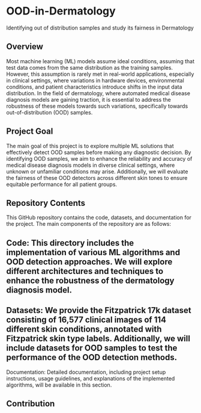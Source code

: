 # OOD-in-Dermatology
Identifying out of distribution samples and study  its fairness  in Dermatology

## Overview
Most machine learning (ML) models assume ideal conditions, assuming that test data comes from the same distribution as the training samples. However, this assumption is rarely met in real-world applications, especially in clinical settings, where variations in hardware devices, environmental conditions, and patient characteristics introduce shifts in the input data distribution. In the field of dermatology, where automated medical disease diagnosis models are gaining traction, it is essential to address the robustness of these models towards such variations, specifically towards out-of-distribution (OOD) samples.

## Project Goal
The main goal of this project is to explore multiple ML solutions that effectively detect OOD samples before making any diagnostic decision. By identifying OOD samples, we aim to enhance the reliability and accuracy of medical disease diagnosis models in diverse clinical settings, where unknown or unfamiliar conditions may arise. Additionally, we will evaluate the fairness of these OOD detectors across different skin tones to ensure equitable performance for all patient groups.

## Repository Contents
This GitHub repository contains the code, datasets, and documentation for the project. The main components of the repository are as follows:

## Code: This directory includes the implementation of various ML algorithms and OOD detection approaches. We will explore different architectures and techniques to enhance the robustness of the dermatology diagnosis model.

## Datasets: We provide the Fitzpatrick 17k dataset consisting of 16,577 clinical images of 114 different skin conditions, annotated with Fitzpatrick skin type labels. Additionally, we will include datasets for OOD samples to test the performance of the OOD detection methods.

Documentation: Detailed documentation, including project setup instructions, usage guidelines, and explanations of the implemented algorithms, will be available in this section.

## Contribution
